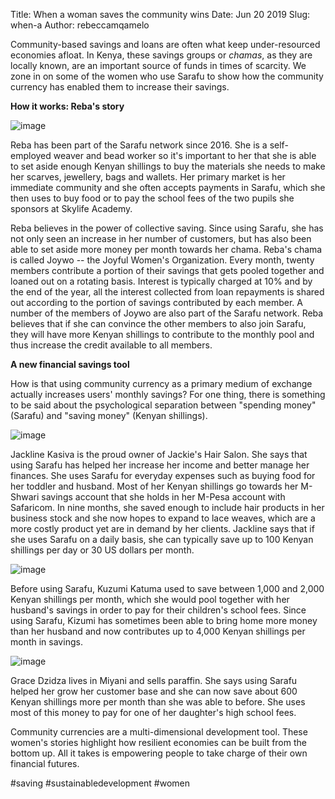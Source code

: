 Title: When a woman saves the community wins
Date: Jun 20 2019
Slug: when-a
Author: rebeccamqamelo

Community-based savings and loans are often what keep under-resourced
economies afloat. In Kenya, these savings groups or _chamas_, as they
are locally known, are an important source of funds in times of
scarcity. We zone in on some of the women who use Sarafu to show how the
community currency has enabled them to increase their savings.

**How it works: Reba's story**

![image](/images/blog/when-a1.webp)

Reba has been part of the Sarafu network since 2016. She is a
self-employed weaver and bead worker so it's important to her that she
is able to set aside enough Kenyan shillings to buy the materials she
needs to make her scarves, jewellery, bags and wallets. Her primary
market is her immediate community and she often accepts payments in
Sarafu, which she then uses to buy food or to pay the school fees of the
two pupils she sponsors at Skylife Academy.

Reba believes in the power of collective saving. Since using Sarafu, she
has not only seen an increase in her number of customers, but has also
been able to set aside more money per month towards her chama. Reba's
chama is called Joywo -- the Joyful Women's Organization. Every month,
twenty members contribute a portion of their savings that gets pooled
together and loaned out on a rotating basis. Interest is typically
charged at 10% and by the end of the year, all the interest collected
from loan repayments is shared out according to the portion of savings
contributed by each member. A number of the members of Joywo are also
part of the Sarafu network. Reba believes that if she can convince the
other members to also join Sarafu, they will have more Kenyan shillings
to contribute to the monthly pool and thus increase the credit available
to all members.

**A new financial savings tool**

How is that using community currency as a primary medium of exchange
actually increases users' monthly savings? For one thing, there is
something to be said about the psychological separation between
"spending money" (Sarafu) and "saving money" (Kenyan shillings).

![image](/images/blog/when-a74.webp)

Jackline Kasiva is the proud owner of Jackie's Hair Salon. She says that
using Sarafu has helped her increase her income and better manage her
finances. She uses Sarafu for everyday expenses such as buying food for
her toddler and husband. Most of her Kenyan shillings go towards her
M-Shwari savings account that she holds in her M-Pesa account with
Safaricom. In nine months, she saved enough to include hair products in
her business stock and she now hopes to expand to lace weaves, which are
a more costly product yet are in demand by her clients. Jackline says
that if she uses Sarafu on a daily basis, she can typically save up to
100 Kenyan shillings per day or 30 US dollars per month.

![image](/images/blog/when-a97.webp)

Before using Sarafu, Kuzumi Katuma used to save between 1,000 and 2,000
Kenyan shillings per month, which she would pool together with her
husband's savings in order to pay for their children's school fees.
Since using Sarafu, Kizumi has sometimes been able to bring home more
money than her husband and now contributes up to 4,000 Kenyan shillings
per month in savings.

![image](/images/blog/when-a117.webp)

Grace Dzidza lives in Miyani and sells paraffin. She says using Sarafu
helped her grow her customer base and she can now save about 600 Kenyan
shillings more per month than she was able to before. She uses most of
this money to pay for one of her daughter's high school fees.

Community currencies are a multi-dimensional development tool. These
women's stories highlight how resilient economies can be built from the
bottom up. All it takes is empowering people to take charge of their own
financial futures.

#saving #sustainabledevelopment #women
